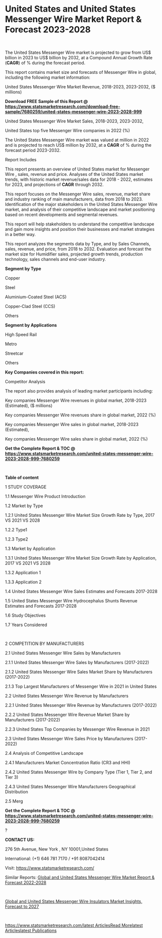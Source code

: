 <h1>United States and United States Messenger Wire Market Report & Forecast 2023-2028</h1><br/><p>The United States Messenger Wire market is projected to grow from US$ billion in 2023 to US$ billion by 2032, at a Compound Annual Growth Rate (<strong>CAGR</strong>) of % during the forecast period.</p>
 
 
 
 <p>This report contains market size and forecasts of Messenger Wire in global, including the following market information:</p>
 
 
 
 <p>United States Messenger Wire Market Revenue, 2018-2023, 2023-2032, ($ millions)</p>
 
 
 
 <p><strong>Download FREE Sample of this Report @ <a href="https://www.statsmarketresearch.com/download-free-sample/7680259/united-states-messenger-wire-2023-2028-999">https://www.statsmarketresearch.com/download-free-sample/7680259/united-states-messenger-wire-2023-2028-999</a></strong></p>
 
 
 
 <p>United States Messenger Wire Market Sales, 2018-2023, 2023-2032,</p>
 
 
 
 <p>United States top five Messenger Wire companies in 2022 (%)</p>
 
 
 
 <p>The United States Messenger Wire market was valued at million in 2022 and is projected to reach US$ million by 2032, at a <strong>CAGR</strong> of % during the forecast period 2023-2032.</p>
 
 
 
 <p>Report Includes</p>
 
 
 
 <p>This report presents an overview of United States market for Messenger Wire , sales, revenue and price. Analyses of the United States market trends, with historic market revenue/sales data for 2018 - 2022, estimates for 2023, and projections of <strong>CAGR</strong> through 2032.</p>
 
 
 
 <p>This report focuses on the Messenger Wire sales, revenue, market share and industry ranking of main manufacturers, data from 2018 to 2023. Identification of the major stakeholders in the United States Messenger Wire market, and analysis of their competitive landscape and market positioning based on recent developments and segmental revenues.</p>
 
 
 
 <p>This report will help stakeholders to understand the competitive landscape and gain more insights and position their businesses and market strategies in a better way.</p>
 
 
 
 <p>This report analyzes the segments data by Type, and by Sales Channels, sales, revenue, and price, from 2018 to 2032. Evaluation and forecast the market size for Humidifier sales, projected growth trends, production technology, sales channels and end-user industry.</p>
 
 
 
 <p><strong>Segment by Type</strong></p>
 
 
 
 <p>Copper</p>
 
 
 
 <p>Steel</p>
 
 
 
 <p>Aluminium-Coated Steel (ACS)</p>
 
 
 
 <p>Copper-Clad Steel (CCS)</p>
 
 
 
 <p>Others</p>
 
 
 
 <p><strong>Segment <strong><strong>by Applications</strong></strong></strong></p>
 
 
 
 <p>High Speed Rail</p>
 
 
 
 <p>Metro</p>
 
 
 
 <p>Streetcar</p>
 
 
 
 <p>Others</p>
 
 
 
 <p><strong>Key Companies covered in this report:</strong></p>
 
 
 
 <p>Competitor Analysis</p>
 
 
 
 <p>The report also provides analysis of leading market participants including:</p>
 
 
 
 <p>Key companies Messenger Wire revenues in global market, 2018-2023 (Estimated), ($ millions)</p>
 
 
 
 <p>Key companies Messenger Wire revenues share in global market, 2022 (%)</p>
 
 
 
 <p>Key companies Messenger Wire sales in global market, 2018-2023 (Estimated),</p>
 
 
 
 <p>Key companies Messenger Wire sales share in global market, 2022 (%)</p>
 
 
 
 <div><b>Get the Complete Report & TOC @ <a href="https://www.statsmarketresearch.com/united-states-messenger-wire-2023-2028-999-7680259">https://www.statsmarketresearch.com/united-states-messenger-wire-2023-2028-999-7680259</a></b></div>
 
 
 
 <p><br />
 
 <b>Table of content</b></p>
 
 
 
 <p>1 STUDY COVERAGE<br />
 
 1.1 Messenger Wire Product Introduction<br />
 
 1.2 Market by Type<br />
 
 1.2.1 United States Messenger Wire Market Size Growth Rate by Type, 2017 VS 2021 VS 2028<br />
 
 1.2.2 Type1<br />
 
 1.2.3 Type2<br />
 
 1.3 Market by Application<br />
 
 1.3.1 United States Messenger Wire Market Size Growth Rate by Application, 2017 VS 2021 VS 2028<br />
 
 1.3.2 Application 1<br />
 
 1.3.3 Application 2<br />
 
 1.4 United States Messenger Wire Sales Estimates and Forecasts 2017-2028<br />
 
 1.5 United States Messenger Wire Hydrocephalus Shunts Revenue Estimates and Forecasts 2017-2028<br />
 
 1.6 Study Objectives<br />
 
 1.7 Years Considered<br />
 
 <br />
 
 2 COMPETITION BY MANUFACTURERS<br />
 
 2.1 United States Messenger Wire Sales by Manufacturers<br />
 
 2.1.1 United States Messenger Wire Sales by Manufacturers (2017-2022)<br />
 
 2.1.2 United States Messenger Wire Sales Market Share by Manufacturers (2017-2022)<br />
 
 2.1.3 Top Largest Manufacturers of Messenger Wire in 2021 in United States<br />
 
 2.2 United States Messenger Wire Revenue by Manufacturers<br />
 
 2.2.1 United States Messenger Wire Revenue by Manufacturers (2017-2022)<br />
 
 2.2.2 United States Messenger Wire Revenue Market Share by Manufacturers (2017-2022)<br />
 
 2.2.3 United States Top Companies by Messenger Wire Revenue in 2021<br />
 
 2.3 United States Messenger Wire Sales Price by Manufacturers (2017-2022)<br />
 
 2.4 Analysis of Competitive Landscape<br />
 
 2.4.1 Manufacturers Market Concentration Ratio (CR3 and HHI)<br />
 
 2.4.2 United States Messenger Wire by Company Type (Tier 1, Tier 2, and Tier 3)<br />
 
 2.4.3 United States Messenger Wire Manufacturers Geographical Distribution<br />
 
 2.5 Merg</p>
 
 
 
 <div><b>Get the Complete Report & TOC @ <a href="https://www.statsmarketresearch.com/united-states-messenger-wire-2023-2028-999-7680259">https://www.statsmarketresearch.com/united-states-messenger-wire-2023-2028-999-7680259</a></b></div>
 
 
 
 <p>? </p>
 
 
 
 <p><b>CONTACT US:</b><br />
 
 276 5th Avenue, New York , NY 10001,United States<br />
 
 International: (+1) 646 781 7170 / +91 8087042414<br />
 
 Visit: <a href="https://www.statsmarketresearch.com/">https://www.statsmarketresearch.com/</a><br />
 
 Similar Reports: <a href="https://www.statsmarketresearch.com/united-states-messenger-wire-2023-2028-999-7680259">Global and United States Messenger Wire Market Report & Forecast 2022-2028</a><br />
 
 <br />
 
 <a href="https://www.statsmarketresearch.com/united-states-messenger-wire-2023-2028-999-7680259">Global and United States Messenger Wire Insulators Market Insights, Forecast to 2027</a><br />
 
 <br />
 
 <a href="https://gyeongbokgung.com">https://www.statsmarketresearch.com/</a><a href="https://hallyeomaritime.com">latest Articles</a><a href="https://jingwansa.com">Read More</a><a href="https://nguoiviet.jp/">latest Articles</a><a href="https://www.intelmarketresearch.com/">latest Publications</a></p>